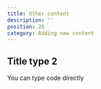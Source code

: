 ```yaml
---
title: Other content
description: ''
position: 26
category: Adding new content
---
```



## Title type 2

You can type code directly


